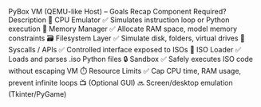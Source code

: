 PyBox VM (QEMU-like Host) – Goals Recap
Component	Required?	Description
🧠 CPU Emulator	✅	Simulates instruction loop or Python execution
🧮 Memory Manager	✅	Allocate RAM space, model memory constraints
🗃️ Filesystem Layer	✅	Simulate disk, folders, virtual drives
🧾 Syscalls / APIs	✅	Controlled interface exposed to ISOs
📜 ISO Loader	✅	Loads and parses .iso Python files
🔒 Sandbox	✅	Safely executes ISO code without escaping VM
⏱️ Resource Limits	✅	Cap CPU time, RAM usage, prevent infinite loops
📺 (Optional GUI)	🔜	Screen/desktop emulation (Tkinter/PyGame)
